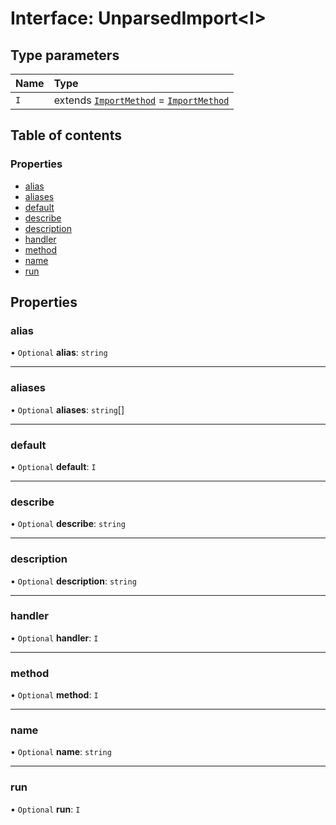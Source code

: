 # Interface: UnparsedImport\<I\>

## Type parameters

| Name | Type |
| :------ | :------ |
| `I` | extends [`ImportMethod`](../README.md#importmethod) = [`ImportMethod`](../README.md#importmethod) |

## Table of contents

### Properties

- [alias](UnparsedImport.md#alias)
- [aliases](UnparsedImport.md#aliases)
- [default](UnparsedImport.md#default)
- [describe](UnparsedImport.md#describe)
- [description](UnparsedImport.md#description)
- [handler](UnparsedImport.md#handler)
- [method](UnparsedImport.md#method)
- [name](UnparsedImport.md#name)
- [run](UnparsedImport.md#run)

## Properties

### alias

• `Optional` **alias**: `string`

___

### aliases

• `Optional` **aliases**: `string`[]

___

### default

• `Optional` **default**: `I`

___

### describe

• `Optional` **describe**: `string`

___

### description

• `Optional` **description**: `string`

___

### handler

• `Optional` **handler**: `I`

___

### method

• `Optional` **method**: `I`

___

### name

• `Optional` **name**: `string`

___

### run

• `Optional` **run**: `I`

